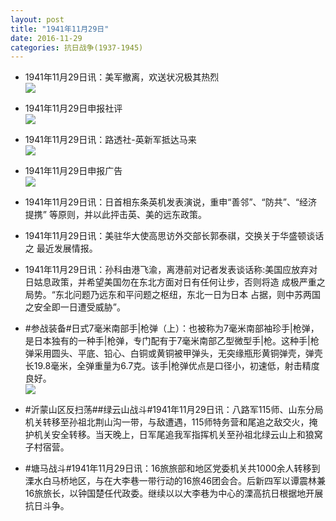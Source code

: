 ```yaml
---
layout: post
title: "1941年11月29日"
date: 2016-11-29
categories: 抗日战争(1937-1945)
---
```


<meta name="referrer" content="no-referrer" />

- 1941年11月29日讯：美军撤离，欢送状况极其热烈 <br/><img src="https://ww2.sinaimg.cn/large/aca367d8jw1fa9dhnl8ntj20lu0gun2b.jpg" />

- 1941年11月29日申报社评 <br/><img src="https://ww2.sinaimg.cn/large/aca367d8jw1fa9brjhpa4j20px0y3wzl.jpg" />

- 1941年11月29日讯：路透社-英新军抵达马来 <br/><img src="https://ww2.sinaimg.cn/large/aca367d8jw1fa9a07al6tj20720hgq4m.jpg" />

- 1941年11月29日申报广告 <br/><img src="https://ww4.sinaimg.cn/large/aca367d8jw1fa98akl952j20p20gutd0.jpg" />

- 1941年11月29日讯：日首相东条英机发表演说，重申“善邻”、“防共”、“经济提携” 等原则，并以此抨击英、美的远东政策。 

- 1941年11月29日讯：美驻华大使高思访外交部长郭泰祺，交换关于华盛顿谈话之 最近发展情报。 

- 1941年11月29日讯：孙科由港飞渝，离港前对记者发表谈话称:美国应放弃对日姑息政策，并希望美国勿在东北方面对日有任何让步，否则将造 成极严重之局势。“东北问题乃远东和平问题之枢纽，东北一日为日本 占据，则中苏两国之安全即一日遭受威胁”。 

- #参战装备#日式7毫米南部手|枪弹（上）：也被称为7毫米南部袖珍手|枪弹，是日本独有的一种手|枪弹，专门配有于7毫米南部乙型微型手|枪。这种手|枪弹采用圆头、平底、铅心、白铜或黄铜被甲弹头，无突缘瓶形黄铜弹壳，弹壳长19.8毫米，全弹重量为6.7克。该手|枪弹优点是口径小，初速低，射击精度良好。 <br/><img src="https://ww4.sinaimg.cn/large/aca367d8jw1fa8qxvw9maj207g0hetai.jpg" />

- #沂蒙山区反扫荡##绿云山战斗#1941年11月29日讯：八路军115师、山东分局机关转移至孙祖北荆山沟一带，与敌遭遇，115师特务营和尾追之敌交火，掩护机关安全转移。当天晚上，日军尾追我军指挥机关至孙祖北绿云山上和狼窝子村宿营。 

- #塘马战斗#1941年11月29日讯：16旅旅部和地区党委机关共1000余人转移到溧水白马桥地区，与在大李巷一带行动的16旅46团会合。后新四军以谭震林兼16旅旅长，以钟国楚任代政委。继续以以大李巷为中心的溧高抗日根据地开展抗日斗争。 

